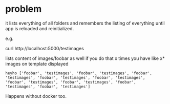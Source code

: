 # problem

it lists everything of all folders and remembers the listing of everything until app is reloaded and reinitialized.

e.g.

curl http://localhost:5000/testimages

lists content of images/foobar as well if you do that x times you have like x* images on template displayed

```
heyho ['foobar', 'testimages', 'foobar', 'testimages', 'foobar', 'testimages', 'foobar', 'testimages', 'foobar', 'testimages', 'foobar', 'testimages', 'foobar', 'testimages', 'foobar', 'testimages', 'foobar', 'testimages'] 
```

Happens without docker too. 
